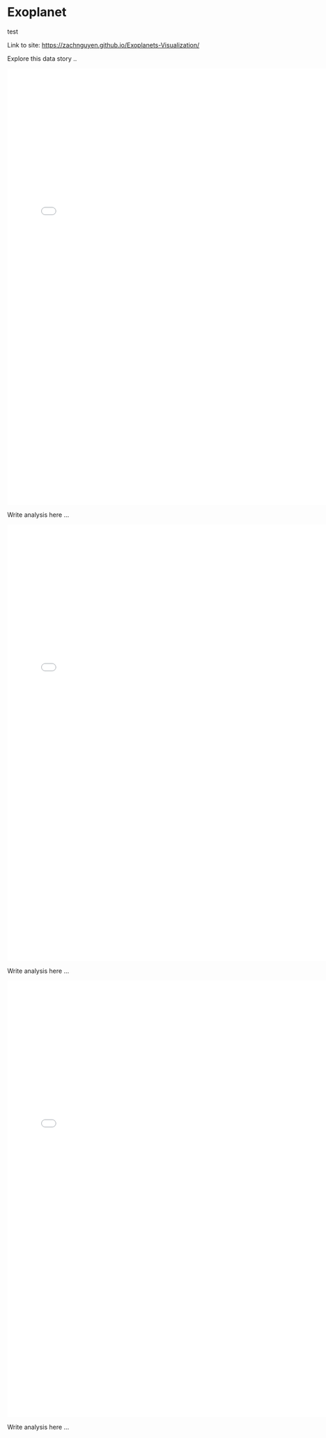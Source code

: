 # Exoplanet
test

Link to site: https://zachnguyen.github.io/Exoplanets-Visualization/

Explore this data story ..

<iframe src="/images/Star_Coordinate_Viz.html" sandbox="allow-same-origin allow-scripts" width="150%" height="1000" scrolling="no" seamless="seamless" frameborder="0"> </iframe>

Write analysis here ...

<iframe src="/images/Star_Coordinate_Viz_Norm.html" sandbox="allow-same-origin allow-scripts" width="150%" height="1000" scrolling="no" seamless="seamless" frameborder="0"> </iframe>

Write analysis here ...

<iframe src="/images/Pair-wise_exoplanet_characteristic.html" sandbox="allow-same-origin allow-scripts" width="150%" height="1000" scrolling="no" seamless="seamless" frameborder="0"> </iframe>

Write analysis here ...
